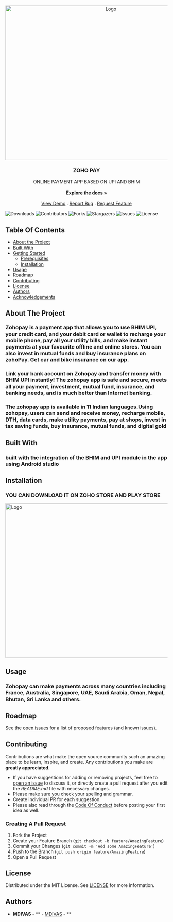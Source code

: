 <br/>
<p align="center">
  <a href="https://github.com/MDIVAS/ZOHO-PAY">
    <img src="https://thedigitalfifth.com/wp-content/uploads/2019/10/Banner15.png" alt="Logo" width="640" height="480">
  </a>

  <h3 align="center">ZOHO PAY </h3>

  <p align="center">
    ONLINE PAYMENT APP BASED ON UPI AND BHIM
    <br/>
    <br/>
    <a href="https://github.com/MDIVAS/ZOHO-PAY"><strong>Explore the docs »</strong></a>
    <br/>
    <br/>
    <a href="https://github.com/MDIVAS/ZOHO-PAY">View Demo</a>
    .
    <a href="https://github.com/MDIVAS/ZOHO-PAY/issues">Report Bug</a>
    .
    <a href="https://github.com/MDIVAS/ZOHO-PAY/issues">Request Feature</a>
  </p>
</p>

![Downloads](https://img.shields.io/github/downloads/MDIVAS/ZOHO-PAY/total) ![Contributors](https://img.shields.io/github/contributors/MDIVAS/ZOHO-PAY?color=dark-green) ![Forks](https://img.shields.io/github/forks/MDIVAS/ZOHO-PAY?style=social) ![Stargazers](https://img.shields.io/github/stars/MDIVAS/ZOHO-PAY?style=social) ![Issues](https://img.shields.io/github/issues/MDIVAS/ZOHO-PAY) ![License](https://img.shields.io/github/license/MDIVAS/ZOHO-PAY) 

## Table Of Contents

* [About the Project](#about-the-project)
* [Built With](#built-with)
* [Getting Started](#getting-started)
  * [Prerequisites](#prerequisites)
  * [Installation](#installation)
* [Usage](#usage)
* [Roadmap](#roadmap)
* [Contributing](#contributing)
* [License](#license)
* [Authors](#authors)
* [Acknowledgements](#acknowledgements)

## About The Project



### Zohopay is a payment app that allows you to use BHIM UPI, your credit card, and your debit card or wallet to recharge your mobile phone, pay all your utility bills, and make instant payments at your favourite offline and online stores. You can also invest in mutual funds and buy insurance plans on zohoPay. Get car and bike insurance on our app.
### Link your bank account on Zohopay and transfer money with BHIM UPI instantly! The zohopay app is safe and secure, meets all your payment, investment, mutual fund, insurance, and banking needs, and is much better than Internet banking.


### The zohopay app is available in 11 Indian languages.Using zohopay, users can send and receive money, recharge mobile, DTH, data cards, make utility payments, pay at shops, invest in tax saving funds, buy insurance, mutual funds, and digital gold











## Built With

### built with the integration of the BHIM and UPI module in the app using Android studio 



##  Installation

### YOU CAN DOWNLOAD IT ON ZOHO STORE AND PLAY STORE 

<img src="https://github.com/MDIVAS/ZOHO-PAY/assets/127883304/95c146d3-a5bd-4e34-ba33-4423ec31b584" alt="Logo" width="640" height="480">




## Usage

### Zohopay can make payments across many countries including France, Australia, Singapore, UAE, Saudi Arabia, Oman, Nepal, Bhutan, Sri Lanka and others.

## Roadmap

See the [open issues](https://github.com/MDIVAS/ZOHO-PAY/issues) for a list of proposed features (and known issues).

## Contributing

Contributions are what make the open source community such an amazing place to be learn, inspire, and create. Any contributions you make are **greatly appreciated**.
* If you have suggestions for adding or removing projects, feel free to [open an issue](https://github.com/MDIVAS/ZOHO-PAY/issues/new) to discuss it, or directly create a pull request after you edit the *README.md* file with necessary changes.
* Please make sure you check your spelling and grammar.
* Create individual PR for each suggestion.
* Please also read through the [Code Of Conduct](https://github.com/MDIVAS/ZOHO-PAY/blob/main/CODE_OF_CONDUCT.md) before posting your first idea as well.

### Creating A Pull Request

1. Fork the Project
2. Create your Feature Branch (`git checkout -b feature/AmazingFeature`)
3. Commit your Changes (`git commit -m 'Add some AmazingFeature'`)
4. Push to the Branch (`git push origin feature/AmazingFeature`)
5. Open a Pull Request

## License

Distributed under the MIT License. See [LICENSE](https://github.com/MDIVAS/ZOHO-PAY/blob/main/LICENSE.md) for more information.

## Authors

* **MDIVAS** - ** - [MDIVAS](https://github.com/MDIVAS) - **


